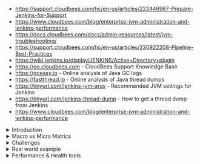 - https://support.cloudbees.com/hc/en-us/articles/222446987-Prepare-Jenkins-for-Support
- https://www.cloudbees.com/blog/enterprise-jvm-administration-and-jenkins-performance
- https://docs.cloudbees.com/docs/admin-resources/latest/jvm-troubleshooting/
- https://support.cloudbees.com/hc/en-us/articles/230922208-Pipeline-Best-Practices
- https://wiki.jenkins.io/display/JENKINS/Active+Directory+plugin
- https://go.cloudbees.com - CloudBees Support Knowledge Base
- https://gceasy.io - Online analysis of Java GC logs
- https://fastthread.io - Online analysis of Java thread dumps
- https://tinyurl.com/jenkins-jvm-args - Recommended JVM settings for Jenkins
- https://tinyurl.com/jenkins-thread-dump - How to get a thread dump from Jenkins
- https://www.cloudbees.com/blog/enterprise-jvm-administration-and-jenkins-performance




<details>
<summary>Introduction</summary>
<br>

  <img width="724" alt="image" src="https://user-images.githubusercontent.com/75510135/169627828-f1366650-0ceb-4659-82de-c2129a6c76ce.png">
  
  <img width="748" alt="image" src="https://user-images.githubusercontent.com/75510135/169627639-6ca2bc9e-198c-4c20-a0c2-716d5903fbd0.png">

  <img width="732" alt="image" src="https://user-images.githubusercontent.com/75510135/169627763-111184cb-8b51-495a-bbc0-c0e149e2cf2f.png">

  
</details>

<details>
<summary>Macro vs Micro Matrics</summary>
<br>

  <img width="720" alt="image" src="https://user-images.githubusercontent.com/75510135/169627878-bcfa51af-8e32-43b3-99cc-dc1b2722d02d.png">

  <img width="611" alt="image" src="https://user-images.githubusercontent.com/75510135/169627903-fd4f2019-94f8-4ad6-a7b9-7c9b66717f53.png">

  <img width="720" alt="image" src="https://user-images.githubusercontent.com/75510135/169627925-d60a6847-e5fd-4501-b98f-40dcb488e222.png">

  <img width="684" alt="image" src="https://user-images.githubusercontent.com/75510135/169627982-337b2c02-f6d1-487e-bfc2-b240b282d041.png">

  <img width="697" alt="image" src="https://user-images.githubusercontent.com/75510135/169628024-7bcc09a3-ed85-4185-9431-9fac1c862015.png">

  
</details>

<details>
<summary>Challenges</summary>
<br>

  <img width="780" alt="image" src="https://user-images.githubusercontent.com/75510135/169628066-2385b1f3-d706-41f5-9029-e780a5183e63.png">

  <img width="677" alt="image" src="https://user-images.githubusercontent.com/75510135/169628271-2f5533cf-3717-4e94-96d4-229449e23220.png">

  <img width="652" alt="image" src="https://user-images.githubusercontent.com/75510135/169628332-a2767381-1d6e-4692-954d-de995fc9252a.png">

  <img width="696" alt="image" src="https://user-images.githubusercontent.com/75510135/169628346-a28ee590-e948-4a11-95d0-3265e3020ec9.png">

  <img width="691" alt="image" src="https://user-images.githubusercontent.com/75510135/169628356-1941a18f-0fdf-4226-992e-9f3ab4d38d1f.png">

  <img width="684" alt="image" src="https://user-images.githubusercontent.com/75510135/169628363-b8538112-4d06-4d56-9af4-7052810f44bb.png">

  <img width="571" alt="image" src="https://user-images.githubusercontent.com/75510135/169628377-c1cb60fd-3779-4035-958d-e90a4c329295.png">

  <img width="630" alt="image" src="https://user-images.githubusercontent.com/75510135/169628385-b55d14fb-a483-4512-b7fc-a3d651254b59.png">

  <img width="755" alt="image" src="https://user-images.githubusercontent.com/75510135/169628396-f96c8d4f-2516-42a3-815b-58d4e67a1171.png">

  <img width="657" alt="image" src="https://user-images.githubusercontent.com/75510135/169628401-afd11c9f-c803-4081-b565-8e752da8452c.png">

  <img width="644" alt="image" src="https://user-images.githubusercontent.com/75510135/169628409-f2288404-b256-432f-9b64-b614f24caf92.png">

  <img width="721" alt="image" src="https://user-images.githubusercontent.com/75510135/169628418-3e649e50-333d-4b25-8a99-8624dc25b759.png">

  <img width="608" alt="image" src="https://user-images.githubusercontent.com/75510135/169628435-f5c27f5b-5fea-40c8-aaf6-7e22eec0c7b6.png">

  <img width="681" alt="image" src="https://user-images.githubusercontent.com/75510135/169628461-7931b297-5d64-4d86-a221-3fa020c89600.png">

  <img width="734" alt="image" src="https://user-images.githubusercontent.com/75510135/169628466-6473755f-dff8-49e8-9581-2f356c8d86ec.png">

  <img width="783" alt="image" src="https://user-images.githubusercontent.com/75510135/169628593-390bd9e6-3070-4cd6-aabd-e525697bd35b.png">

  
</details>

<details>
<summary>Real world example</summary>
<br>

  <img width="739" alt="image" src="https://user-images.githubusercontent.com/75510135/169628624-809091df-75a4-4aaa-88b2-f4eeb1af8489.png">

  <img width="751" alt="image" src="https://user-images.githubusercontent.com/75510135/169628634-19e178a6-b59b-4606-840d-0e6b0b2635b4.png">

  <img width="717" alt="image" src="https://user-images.githubusercontent.com/75510135/169628646-1d262fd1-7662-4201-8889-25427b5dca7e.png">

  <img width="746" alt="image" src="https://user-images.githubusercontent.com/75510135/169628658-bf92ffdb-f282-4375-8a40-f8dcdfe95825.png">

  <img width="768" alt="image" src="https://user-images.githubusercontent.com/75510135/169628669-b07c240d-2096-445d-9641-fe01fdfecb3b.png">

  <img width="786" alt="image" src="https://user-images.githubusercontent.com/75510135/169628687-d4890eab-9a94-4136-80a3-47bcb90f8b5a.png">

  <img width="703" alt="image" src="https://user-images.githubusercontent.com/75510135/169628704-cd187d30-d00d-4081-8beb-310d06a2eb11.png">

  <img width="592" alt="image" src="https://user-images.githubusercontent.com/75510135/169628719-a494a8c7-14b7-4ca5-9b26-22dcd1d622a2.png">

  
</details>

<details>
<summary>Performance & Health tools</summary>
<br>
  
  <img width="769" alt="image" src="https://user-images.githubusercontent.com/75510135/178955969-37cc5b39-a873-46aa-a414-363c43ec0c3f.png">

  <img width="769" alt="image" src="https://user-images.githubusercontent.com/75510135/178957043-418e607c-d9e5-49e8-873e-12f7a9941d4b.png">

  <img width="769" alt="image" src="https://user-images.githubusercontent.com/75510135/178959953-93b55fe6-cc12-4ecb-8ddd-714d18216017.png">

  <img width="769" alt="image" src="https://user-images.githubusercontent.com/75510135/178960075-285f501b-4ea6-4f59-9409-876d3aefedee.png">

  <img width="769" alt="image" src="https://user-images.githubusercontent.com/75510135/178960605-d68b54df-7c55-4fb7-85c1-4eac83ca7d4f.png">

  <img width="769" alt="image" src="https://user-images.githubusercontent.com/75510135/178961610-38f89eef-6cb6-4943-8685-2631d08602bd.png">

  
  
</details> 
